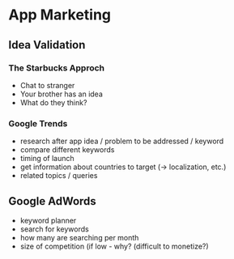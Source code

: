 # App Marketing

## Idea Validation

### The Starbucks Approch
- Chat to stranger
- Your brother has an idea
- What do they think?

### Google Trends
- research after app idea / problem to be addressed / keyword
- compare different keywords
- timing of launch
- get information about countries to target (-> localization, etc.)
- related topics / queries

## Google AdWords
- keyword planner
- search for keywords
- how many are searching per month
- size of competition (if low - why? (difficult to monetize?)

